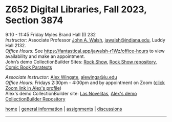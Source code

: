 # Z652 Digital Libraries, Fall 2023, Section 3874
9:10 - 11:45 Friday
Myles Brand Hall (I) 232  
*Instructor:* Associate Professor [John A. Walsh](http://johnwalsh.name/), [jawalsh@indiana.edu](mailto:jawalsh@indiana.edu), Luddy Hall 2132.  
*Office Hours:* See <https://fantastical.app/jawalsh-r1Wz/office-hours> to view availability and make an appointment.  
John’s demo CollectionBuilder Sites: [Rock Show](https://jawalsh.github.io/rock-show/), [Rock Show repository](https://github.com/jawalsh/rock-show), [Comic Book Paratexts](https://biblicon.org/cbp/)


*Associate Instructor:* [Alex Wingate](http://alexandraewingate.com), [alewinga@iu.edu](mailto:alewinga@iu.edu)  
*Office Hours:* Fridays 2:30pm - 4:00pm and by appointment on Zoom ([click Zoom link in Alex's profile](https://iu.instructure.com/courses/2084986/users/6407854))  
Alex's demo CollectionBuilder site: [Las Novelitas](https://aewingate.github.io/cb_demo/), 
[Alex's demo CollectionBuilder Repository](https://github.com/aewingate/cb_demo)



[home](index.html) \| [general information](general.html) \| [assignments](assignments.html) \| [discussions](https://github.com/jawalsh/z652-Digital-Libraries/discussions)

---

